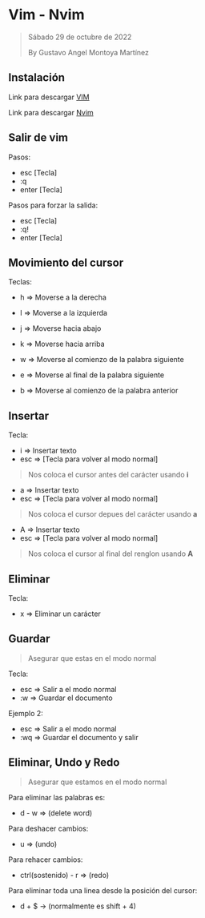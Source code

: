 # Vim - Nvim 

> 
> Sábado 29 de octubre de 2022
> 
> By Gustavo Angel Montoya Martínez
> 

## Instalación 

Link para descargar [VIM](https://www.vim.org/download.php)

Link para descargar [Nvim](https://neovim.io/)

## Salir de vim

Pasos:

- esc [Tecla]
- :q
- enter [Tecla]

Pasos para forzar la salida:

- esc [Tecla]
- :q!
- enter [Tecla]

## Movimiento del cursor

Teclas: 

- h => Moverse a la derecha  
- l => Moverse a la izquierda 
- j => Moverse hacia abajo
- k => Moverse hacia arriba

- w => Moverse al comienzo de la palabra siguiente 
- e => Moverse al final de la palabra siguiente  
- b => Moverse al comienzo de la palabra anterior 

## Insertar 

Tecla:

- i => Insertar texto 
- esc => [Tecla para volver al modo normal]

> Nos coloca el cursor antes del carácter usando **i**

- a => Insertar texto 
- esc => [Tecla para volver al modo normal]

> Nos coloca el cursor depues del carácter usando **a**

- A => Insertar texto
- esc => [Tecla para volver al modo normal]

> Nos coloca el cursor al final del renglon usando **A**
 
## Eliminar

Tecla:

- x => Eliminar un carácter

## Guardar

> Asegurar que estas en el modo normal

Tecla:

- esc => Salir a el modo normal
- :w => Guardar el documento

Ejemplo 2:

- esc => Salir a el modo normal
- :wq => Guardar el documento y salir 

## Eliminar, Undo y Redo

> Asegurar que estamos en el modo normal

Para eliminar las palabras es:

- d - w => (delete word)

Para deshacer cambios: 

- u => (undo)

Para rehacer cambios: 

- ctrl(sostenido) - r => (redo)

Para eliminar toda una linea desde la posición del cursor:

- d + $ -> (normalmente es shift + 4)


